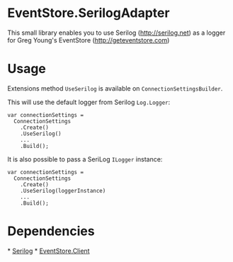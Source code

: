 EventStore.SerilogAdapter
=========================
This small library enables you to use Serilog (http://serilog.net) as a logger for Greg Young's EventStore (http://geteventstore.com)
<h1>Usage</h1>

Extensions method ```UseSerilog``` is available on ```ConnectionSettingsBuilder```.

This will use the default logger from Serilog ```Log.Logger```:

    var connectionSettings =
      ConnectionSettings
        .Create()
        .UseSerilog()       
        ...
        .Build();

It is also possible to pass a SeriLog ```ILogger``` instance:

    var connectionSettings =
      ConnectionSettings
        .Create()
        .UseSerilog(loggerInstance)        
        ...
        .Build();

<h1>Dependencies</h1>
* <a href="https://www.nuget.org/packages/Serilog/">Serilog</a>
* <a href="https://www.nuget.org/packages/EventStore.Client/">EventStore.Client</a>


